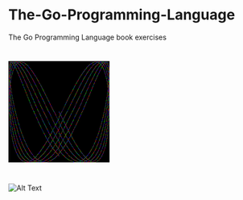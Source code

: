# The-Go-Programming-Language
The Go Programming Language book exercises

#
![Alt Text](https://github.com/niyazz/The-Go-Programming-Language/blob/task1/chapter_1/1.4/out.gif?raw=true)

#
![Alt Text](https://github.com/niyazz/The-Go-Programming-Language/blob/task1/chapter_3/3.3/task3.svg?raw=true)

